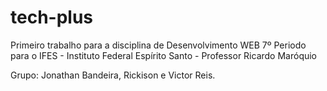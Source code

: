 # tech-plus

Primeiro trabalho para a disciplina de Desenvolvimento WEB 7º Periodo para o IFES - Instituto Federal Espírito Santo - Professor Ricardo Maróquio

Grupo: Jonathan Bandeira, Rickison e Victor Reis.
